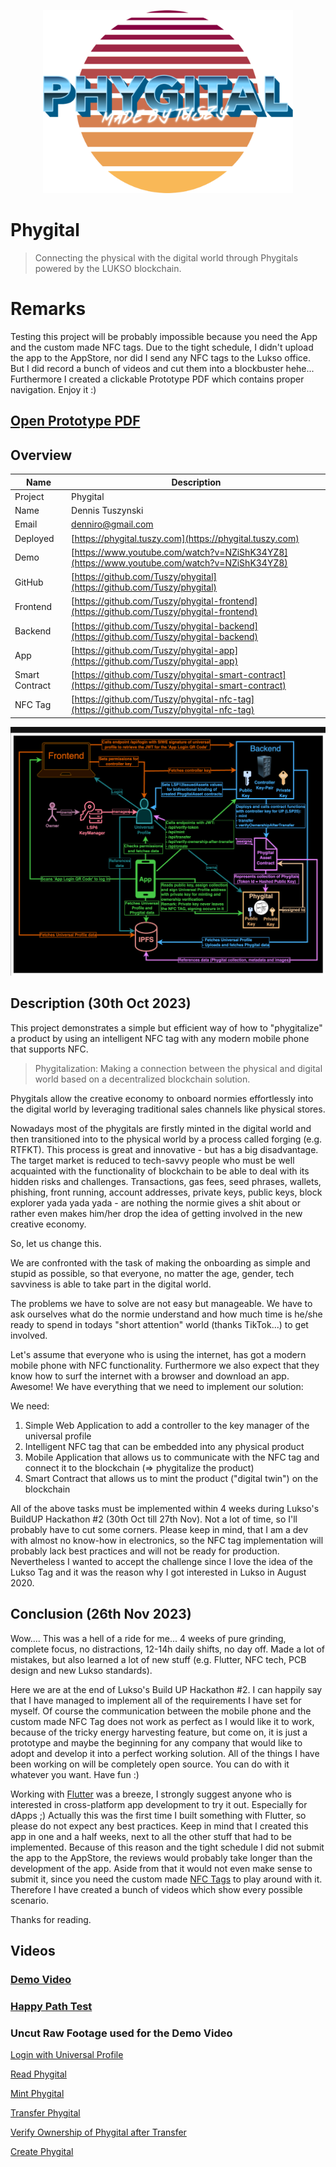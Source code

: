 <p align="center">
<img src="images/logo.png" width="400px">
</p>

# Phygital
> Connecting the physical with the digital world through Phygitals powered by the LUKSO blockchain.

# Remarks
Testing this project will be probably impossible because you need the App and the custom made NFC tags. Due to the tight schedule, I didn't upload the app to the AppStore, nor did I send any NFC tags to the Lukso office. But I did record a bunch of videos and cut them into a blockbuster hehe... Furthermore I created a clickable Prototype PDF which contains proper navigation. Enjoy it :) 

## [Open Prototype PDF](Prototyping.pdf)

## Overview
| Name | Description |
| ---- | ----------- |
| Project | Phygital |
| Name | Dennis Tuszynski |
| Email | denniro@gmail.com |
| Deployed | [https://phygital.tuszy.com](https://phygital.tuszy.com) |
| Demo | [https://www.youtube.com/watch?v=NZiShK34YZ8](https://www.youtube.com/watch?v=NZiShK34YZ8) |
| GitHub | [https://github.com/Tuszy/phygital](https://github.com/Tuszy/phygital) |
| Frontend | [https://github.com/Tuszy/phygital-frontend](https://github.com/Tuszy/phygital-frontend) |
| Backend | [https://github.com/Tuszy/phygital-backend](https://github.com/Tuszy/phygital-backend) |
| App | [https://github.com/Tuszy/phygital-app](https://github.com/Tuszy/phygital-app) |
| Smart Contract | [https://github.com/Tuszy/phygital-smart-contract](https://github.com/Tuszy/phygital-smart-contract) |
| NFC Tag | [https://github.com/Tuszy/phygital-nfc-tag](https://github.com/Tuszy/phygital-nfc-tag) |

<img src="images/overview.png" />

## Description (30th Oct 2023)

This project demonstrates a simple but efficient way of how to "phygitalize" a product by using an intelligent NFC tag with any modern mobile phone that supports NFC.

> Phygitalization: Making a connection between the physical and digital world based on a decentralized blockchain solution.

Phygitals allow the creative economy to onboard normies effortlessly into the digital world by leveraging traditional sales channels like physical stores. 

Nowadays most of the phygitals are firstly minted in the digital world and then transitioned into to the physical world by a process called forging (e.g. RTFKT). This process is great and innovative - but has a big disadvantage. 
The target market is reduced to tech-savvy people who must be well acquainted with the functionality of blockchain to be able to deal with its hidden risks and challenges. Transactions, gas fees, seed phrases, wallets, phishing, front running, account addresses, private keys, public keys, block explorer yada yada yada - are nothing the normie gives a shit about or rather even makes him/her drop the idea of getting involved in the new creative economy. 

So, let us change this.

We are confronted with the task of making the onboarding as simple and stupid as possible, so that everyone, no matter the age, gender, tech savviness is able to take part in the digital world. 

The problems we have to solve are not easy but manageable.
We have to ask ourselves what do the normie understand and how much time is he/she ready to spend in todays "short attention" world (thanks TikTok...) to get involved. 

Let's assume that everyone who is using the internet, has got a modern mobile phone with NFC functionality. Furthermore we also expect that they know how to surf the internet with a browser and download an app. Awesome! We have everything that we need to implement our solution:

We need:

1. Simple Web Application to add a controller to the key manager of the universal profile 
2. Intelligent NFC tag that can be embedded into any physical product
3. Mobile Application that allows us to communicate with the NFC tag and connect it to the blockchain  (=> phygitalize the product)
4. Smart Contract that allows us to mint the product ("digital twin") on the blockchain

All of the above tasks must be implemented within 4 weeks during Lukso's BuildUP Hackathon #2 (30th Oct till 27th Nov). Not a lot of time, so I'll probably have to cut some corners. Please keep in mind, that I am a dev with almost no know-how in electronics, so the NFC tag implementation will probably lack best practices and will not be ready for production. Nevertheless I wanted to accept the challenge since I love the idea of the Lukso Tag and it was the reason why I got interested in Lukso in August 2020.

## Conclusion (26th Nov 2023)

Wow.... This was a hell of a ride for me... 4 weeks of pure grinding, complete focus, no distractions, 12-14h daily shifts, no day off. Made a lot of mistakes, but also learned a lot of new stuff (e.g. Flutter, NFC tech, PCB design and new Lukso standards).

Here we are at the end of Lukso's Build UP Hackathon #2. I can happily say that I have managed to implement all of the requirements I have set for myself. Of course the communication between the mobile phone and the custom made NFC Tag does not work as perfect as I would like it to work, because of the tricky energy harvesting feature, but come on, it is just a prototype and maybe the beginning for any company that would like to adopt and develop it into a perfect working solution. All of the things I have been working on will be completely open source. You can do with it whatever you want. Have fun :)

Working with [Flutter](https://flutter.dev/) was a breeze, I strongly suggest anyone who is interested in cross-platform app development to try it out. Especially for dApps ;) Actually this was the first time I built something with Flutter, so please do not expect any best practices. Keep in mind that I created this app in one and a half weeks, next to all the other stuff that had to be implemented. Because of this reason and the tight schedule I did not submit the app to the AppStore, the reviews would probably take longer than the development of the app. Aside from that it would not even make sense to submit it, since you need the custom made [NFC Tags](https://github.com/Tuszy/phygital-nfc-tag) to play around with it. Therefore I have created a bunch of videos which show every possible scenario.

Thanks for reading.

## Videos

### [Demo Video](https://www.youtube.com/watch?v=NZiShK34YZ8)

### [Happy Path Test](https://www.youtube.com/playlist?list=PLQpnsw6jmPYCZmlyFtWERB9vC6mmc03E8)

### Uncut Raw Footage used for the Demo Video

[Login with Universal Profile](https://www.youtube.com/playlist?list=PLQpnsw6jmPYBJ4lbrHXlMIEk0v2I17c-D)

[Read Phygital](https://www.youtube.com/playlist?list=PLQpnsw6jmPYC7JLNTCARlFiPlVy4bC1cE)

[Mint Phygital](https://www.youtube.com/playlist?list=PLQpnsw6jmPYBVahulN1zJ_rx158ZnSdHd)

[Transfer Phygital](https://www.youtube.com/playlist?list=PLQpnsw6jmPYC7pvrLr02VObxAkHTm9Hl1)

[Verify Ownership of Phygital after Transfer](https://www.youtube.com/playlist?list=PLQpnsw6jmPYBGBBZnC341WkGRZf0H4Xjs)

[Create Phygital](https://www.youtube.com/playlist?list=PLQpnsw6jmPYCvuaZVHANWPVAUEDKvUf_F)